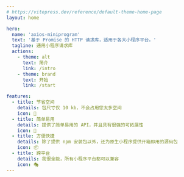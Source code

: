 ```yaml
---
# https://vitepress.dev/reference/default-theme-home-page
layout: home

hero:
  name: 'axios-miniprogram'
  text: '基于 Promise 的 HTTP 请求库，适用于各大小程序平台。'
  tagline: 通用小程序请求库
  actions:
    - theme: alt
      text: 简介
      link: /intro
    - theme: brand
      text: 开始
      link: /start

features:
  - title: 节省空间
    details: 包尺寸仅 10 kb，不会占用您太多空间
    icon: 🤌
  - title: 简单易用
    details: 提供了简单易用的 API，并且具有很强的可拓展性
    icon: 🎯
  - title: 方便快捷
    details: 除了提供 npm 安装包以外，还为原生小程序提供开箱即用的源码包
    icon: 📦
  - title: 跨平台
    details: 我很全能，所有小程序平台都可以兼容
    icon: 🎭
---
```

